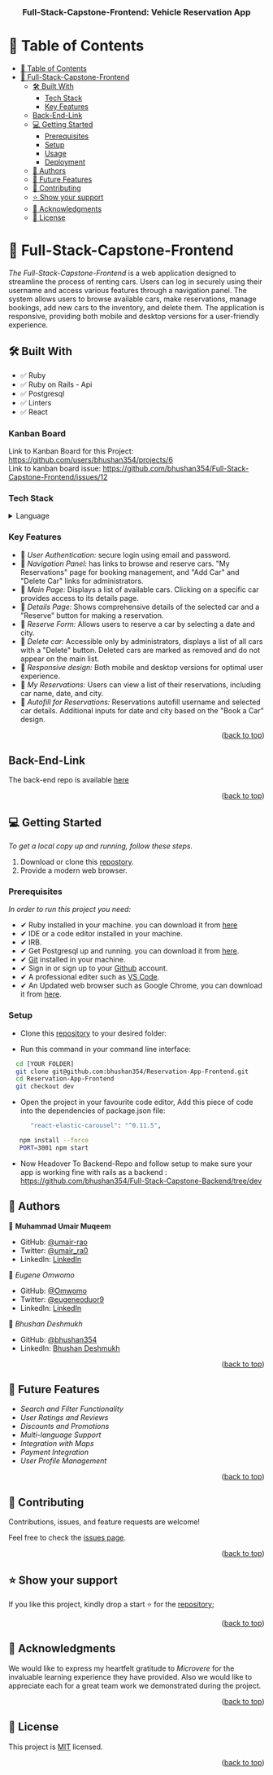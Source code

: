 <a name="readme-top"></a>


<div align="center">

  <h3><b>Full-Stack-Capstone-Frontend: Vehicle Reservation App</b></h3>

</div>

# 📗 Table of Contents

- [📗 Table of Contents](#-table-of-contents)
- [📖 Full-Stack-Capstone-Frontend](#-full-stack-capstone-frontend)
  - [🛠 Built With ](#-built-with-)
    - [Tech Stack ](#tech-stack-)
    - [Key Features ](#key-features-)
  - [Back-End-Link](#back-end-link)
  - [💻 Getting Started ](#-getting-started-)
    - [Prerequisites](#prerequisites)
    - [Setup](#setup)
    - [Usage](#usage)
    - [Deployment](#deployment)
  - [👥 Authors ](#-authors-)
  - [🔭 Future Features ](#-future-features-)
  - [🤝 Contributing ](#-contributing-)
  - [⭐️ Show your support ](#️-show-your-support-)
  - [🙏 Acknowledgments ](#-acknowledgments-)
  - [📝 License ](#-license-)


# 📖 Full-Stack-Capstone-Frontend

*The Full-Stack-Capstone-Frontend* is a web application designed to streamline the process of renting cars. Users can log in securely using their username and access various features through a navigation panel. The system allows users to browse available cars, make reservations, manage bookings, add new cars to the inventory, and delete them. The application is responsive, providing both mobile and desktop versions for a user-friendly experience.

## 🛠 Built With <a name="built-with"></a>
- ✅ Ruby
- ✅ Ruby on Rails - Api
- ✅ Postgresql
- ✅ Linters
- ✅ React

### Kanban Board
Link to Kanban Board for this Project: https://github.com/users/bhushan354/projects/6 <br>
Link to kanban board issue: https://github.com/bhushan354/Full-Stack-Capstone-Frontend/issues/12

### Tech Stack <a name="tech-stack"></a>

<details>
  <summary>Language</summary>
  <ul>
    <li>Ruby-on-Rails</li>
    <li>React</li>
  </ul>
</details>


### Key Features <a name="key-features"></a>

- 🔰 *User Authentication:* secure login using email and password.
- 🔰 *Navigation Panel:* has links to browse and reserve cars. "My Reservations" page for booking management, and "Add Car" and "Delete Car" links for administrators.
- 🔰 *Main Page:* Displays a list of available cars. Clicking on a specific car provides access to its details page.
- 🔰 *Details Page:* Shows comprehensive details of the selected car and a "Reserve" button for making a reservation.
- 🔰 *Reserve Form:* Allows users to reserve a car by selecting a date and city.
- 🔰 *Delete car:* Accessible only by administrators, displays a list of all cars with a "Delete" button. Deleted cars are marked as removed and do not appear on the main list.
- 🔰 *Responsive design:* Both mobile and desktop versions for optimal user experience.
- 🔰 *My Reservations:* Users can view a list of their reservations, including car name, date, and city.
- 🔰 *Autofill for Reservations:* Reservations autofill username and selected car details. Additional inputs for date and city based on the "Book a Car" design.

<p align="right">(<a href="#readme-top">back to top</a>)</p>

## Back-End-Link

The back-end repo is available [here](https://github.com/bhushan354/Full-Stack-Capstone-Backend)

<p align="right">(<a href="#readme-top">back to top</a>)</p>


## 💻 Getting Started <a name="getting-started"></a>

*To get a local copy up and running, follow these steps.*

1. Download or clone this [repostory](git@github.com:bhushan354/Full-Stack-Capstone-Frontend.git).
2. Provide a modern web browser.

### Prerequisites

*In order to run this project you need:*

- ✔ Ruby installed in your machine. you can download it from [here](https://www.ruby-lang.org/en/downloads/)
- ✔ IDE or a code editor installed in your machine.
- ✔ IRB.
- ✔ Get Postgresql up and running. you can download it from [here](https://www.postgresql.org/download/windows/).
- ✔ [Git](https://git-scm.com/downloads) installed in your machine.
- ✔ Sign in or sign up to your [Github](https://github.com/) account.
- ✔ A professional editer such as [VS Code](https://code.visualstudio.com/download).
- ✔ An Updated web browser such as Google Chrome, you can download it from [here](https://www.google.com/chrome/).

### Setup

- Clone this [repository](git@github.com:bhushan354/Full-Stack-Capstone-Frontend.git) to your desired folder:

- Run this command in your command line interface:

```sh
  cd [YOUR FOLDER]
  git clone git@github.com:bhushan354/Reservation-App-Frontend.git
  cd Reservation-App-Frontend
  git checkout dev
```

- Open the project in your favourite code editor, Add this piece of code into the dependencies of package.json file:

```sh
      "react-elastic-carousel": "^0.11.5",
```


```sh
   npm install --force
   PORT=3001 npm start
```

- Now Headover To Backend-Repo and follow setup to make sure your app is working fine with rails as a backend : https://github.com/bhushan354/Full-Stack-Capstone-Backend/tree/dev



## 👥 Authors <a name="authors"></a>

👤 **Muhammad Umair Muqeem**

- GitHub: [@umair-rao](https://github.com/umair-rao)
- Twitter: [@umair_ra0](https://twitter.com/umair_ra0)
- LinkedIn: [LinkedIn](https://www.linkedin.com/in/engr-umair-muqeem/)

👤 *Eugene Omwomo*

- GitHub: [@Omwomo](https://github.com/Omwomo)
- Twitter: [@eugeneoduor9](https://twitter.com/eugeneoduor9)
- LinkedIn: [LinkedIn](https://linkedin.com/in/Omwomo)

👤 *Bhushan Deshmukh*

- GitHub: [@bhushan354](https://github.com/bhushan354)
- LinkedIn: [Bhushan Deshmukh](https://www.linkedin.com/in/bhushan-deshmukh-5777851b1/)



<p align="right">(<a href="#readme-top">back to top</a>)</p>


## 🔭 Future Features <a name="future-features"></a>

- *Search and Filter Functionality*
- *User Ratings and Reviews*
- *Discounts and Promotions*
- *Multi-language Support*
- *Integration with Maps*
- *Payment Integration*
- *User Profile Management*

<p align="right">(<a href="#readme-top">back to top</a>)</p>


## 🤝 Contributing <a name="contributing"></a>

Contributions, issues, and feature requests are welcome!

Feel free to check the [issues page](https://github.com/bhushan354/Full-Stack-Capstone-Frontend/issues).

<p align="right">(<a href="#readme-top">back to top</a>)</p>


## ⭐️ Show your support <a name="support"></a>

If you like this project, kindly drop a start ⭐️ for the [repository](git@github.com:bhushan354Full-Stack-Capstone-Frontend.git);

<p align="right">(<a href="#readme-top">back to top</a>)</p>


## 🙏 Acknowledgments <a name="acknowledgements"></a>

We would like to express my heartfelt gratitude to *Microvere* for the invaluable learning experience they have provided. Also we would like to appreciate each for a great team work we demonstrated during the project.

<p align="right">(<a href="#readme-top">back to top</a>)</p>


## 📝 License <a name="license"></a>

This project is [MIT](./LICENSE) licensed.

<p align="right">(<a href="#readme-top">back to top</a>)</p>
